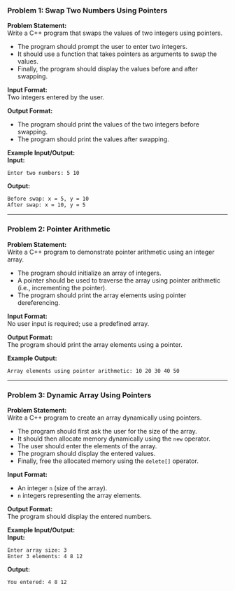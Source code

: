 ### Problem 1: Swap Two Numbers Using Pointers

**Problem Statement:**  
Write a C++ program that swaps the values of two integers using pointers.

- The program should prompt the user to enter two integers.
- It should use a function that takes pointers as arguments to swap the values.
- Finally, the program should display the values before and after swapping.

**Input Format:**  
Two integers entered by the user.

**Output Format:**  
- The program should print the values of the two integers before swapping.
- The program should print the values after swapping.

**Example Input/Output:**  
**Input:**
```
Enter two numbers: 5 10
```

**Output:** 

```
Before swap: x = 5, y = 10
After swap: x = 10, y = 5
```


---

### Problem 2: Pointer Arithmetic

**Problem Statement:**  
Write a C++ program to demonstrate pointer arithmetic using an integer array.

- The program should initialize an array of integers.
- A pointer should be used to traverse the array using pointer arithmetic (i.e., incrementing the pointer).
- The program should print the array elements using pointer dereferencing.

**Input Format:**  
No user input is required; use a predefined array.

**Output Format:**  
The program should print the array elements using a pointer.

**Example Output:**  
```
Array elements using pointer arithmetic: 10 20 30 40 50
```


---

### Problem 3: Dynamic Array Using Pointers

**Problem Statement:**  
Write a C++ program to create an array dynamically using pointers.

- The program should first ask the user for the size of the array.
- It should then allocate memory dynamically using the `new` operator.
- The user should enter the elements of the array.
- The program should display the entered values.
- Finally, free the allocated memory using the `delete[]` operator.

**Input Format:**  
- An integer `n` (size of the array).  
- `n` integers representing the array elements.

**Output Format:**  
The program should display the entered numbers.

**Example Input/Output:**  
**Input:**  
```
Enter array size: 3
Enter 3 elements: 4 8 12
```


**Output:**  

```
You entered: 4 8 12
```
